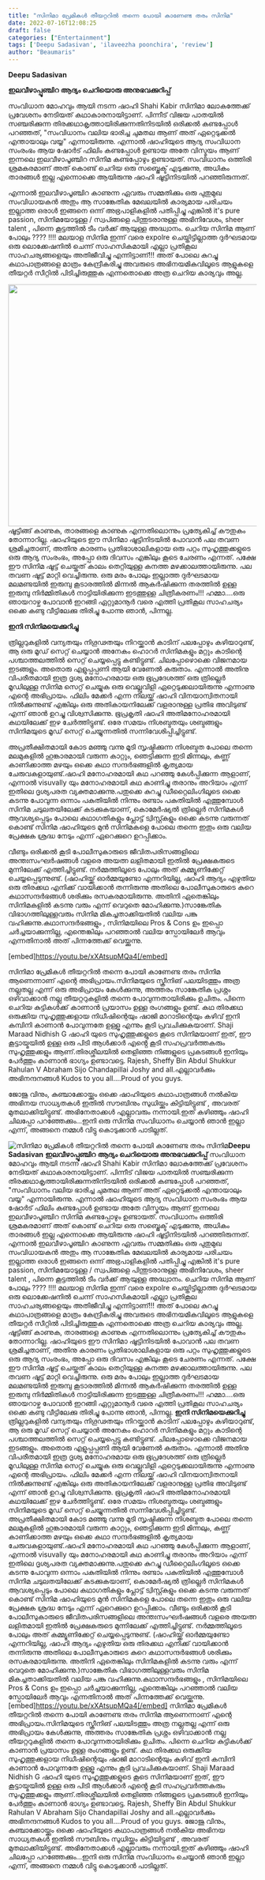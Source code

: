 ```yaml
---
title: "സിനിമാ പ്രേമികൾ തീയറ്ററിൽ തന്നെ പോയി കാണേണ്ട തരം സിനിമ"
date: 2022-07-16T12:08:25
draft: false
categories: ["Entertainment"]
tags: ['Deepu Sadasivan', 'ilaveezha poonchira', 'review']
author: "Beaumaris"
---
```


<strong>Deepu Sadasivan</strong>

<strong>ഇലവീഴാപ്പൂഞ്ചിറ</strong>
<strong>ആദ്യം ചെറിയൊരു അനുഭവക്കുറിപ്പ്</strong>

സംവിധാന മോഹവും ആയി നടന്ന ഷാഹി Shahi Kabir സിനിമാ ലോകത്തേക്ക് പ്രവേശനം നേടിയത് കഥാകാരനായിട്ടാണ്. പിന്നീട് വിജയ പാതയിൽ സഞ്ചരിക്കുന്ന തിരക്കഥാകൃത്തായിരിക്കുന്നതിനിടയിൽ ഒരിക്കൽ കണ്ടപ്പോൾ പറഞ്ഞത്, "സംവിധാനം വലിയ ഭാരിച്ച ചുമതല ആണ് അത് ഏറ്റെടുക്കൽ എന്തായാലും വയ്യ" എന്നായിരുന്നു. എന്നാൽ ഷാഹിയുടെ ആദ്യ സംവിധാന സംരംഭം ആയ ഷോർട് ഫിലിം കണ്ടപ്പോൾ ഉണ്ടായ അതേ വിസ്മയം ആണ് ഇന്നലെ ഇലവീഴാപൂഞ്ചിറ സിനിമ കണ്ടപ്പോഴും ഉണ്ടായത്. സംവിധാനം ഒത്തിരി ശ്രമകരമാണ് അത് കൊണ്ട് ചെറിയ ഒരു സബ്ജെക്ട് എടുക്കുന്നു, അധികം താരങ്ങൾ ഇല്ല എന്നൊക്കെ ആയിരുന്നു ഷാഹി ഷൂട്ടിനിടയിൽ പറഞ്ഞിരുന്നത്.

എന്നാൽ ഇലവീഴാപൂഞ്ചിറ കാണുന്ന ഏവരും സമ്മതിക്കും ഒരു പുതുമുഖ സംവിധായകൻ അതും ആ സാങ്കേതിക മേഖലയിൽ കാര്യമായ പരിചയം ഇല്ലാത്ത ഒരാൾ ഇങ്ങനെ ഒന്ന് അഭ്രപാളികളിൽ പതിപ്പിച്ചു എങ്കിൽ it's pure passion, സിനിമയോടുള്ള / സ്വപ്ങ്ങളെ പിന്തുടരാനുള്ള അഭിനിവേശം, sheer talent , പിന്നെ കൂട്ടത്തിൽ ടീം വർക്ക് ആയുള്ള അദ്ധ്വാനം. ചെറിയ സിനിമ ആണ് പോലും ???? !!!! മലയാള സിനിമ ഇന്ന് വരെ expolre ചെയ്തിട്ടില്ലാത്ത ദുർഘടമായ ഒരു ലൊക്കേഷനിൽ ചെന്ന് സാഹസികമായി എല്ലാ പ്രതികൂല സാഹചര്യങ്ങളെയും അതിജീവിച്ചു എന്നിട്ടാണ്!!! അത് പോലെ കുറച്ചു കഥാപാത്രങ്ങളെ മാത്രം കേന്ദ്രീകരിച്ചു അവരുടെ അഭിനയമികവിലൂടെ ആളുകളെ തീയറ്റർ സീറ്റിൽ പിടിച്ചിരുത്തുക എന്നതൊക്കെ അത്ര ചെറിയ കാര്യവും അല്ല.

<img class="wp-image-343086 aligncenter" src="https://cdn.boolokam.com/articles/2022/07/FW22-1.jpg" alt="" width="817" height="490" />ഷൂട്ടിങ്ങ് കാണുക, താരങ്ങളെ കാണുക എന്നതിലൊന്നും പ്രത്യേകിച്ച് കൗതുകം തോന്നാറില്ല. ഷാഹിയുടെ ഈ സിനിമാ ഷൂട്ടിനിടയിൽ പോവാൻ പല തവണ ശ്രമിച്ചതാണ്, അതിനു കാരണം പ്രതിഭാശാലികളായ ഒരു പറ്റം സുഹൃത്തുക്കളുടെ ഒരു ആദ്യ സംരംഭം, അപ്പോ ഒരു ദിവസം എങ്കിലും കൂടെ ചേരണം എന്നത്. പക്ഷേ ഈ സിനിമ ഷൂട്ട് ചെയ്തത് കാലം തെറ്റിയുള്ള കനത്ത മഴക്കാലത്തായിരുന്നു. പല തവണ ഷൂട്ട് മാറ്റി വെച്ചിരുന്നു. ഒരു മരം പോലും ഇല്ലാത്ത ദുർഘടമായ മലമണ്ടയിൽ ഇരുമ്പു കൂടാരത്തിൽ മിന്നൽ ആകർഷിക്കുന്ന തരത്തിൽ ഉള്ള ഇരുമ്പു നിർമ്മിതികൾ നാട്ടിയിരിക്കുന്ന ഇടത്തുള്ള ചിത്രീകരണം!!! ഹമ്മാ....ഒരു ഞായറാഴ്ച പോവാൻ ഇറങ്ങി ഏറ്റുമാനൂർ വരെ എത്തി പ്രതികൂല സാഹചര്യം ഒക്കെ കണ്ടു വീട്ടിലേക്കു തിരിച്ചു പോന്നു ഞാൻ, പിന്നല്ല.

<strong>ഇനി സിനിമയെക്കുറിച്ചു</strong>

ത്രില്ലറുകളിൽ വന്യതയും നിഗൂഢതയും നിറയ്ക്കാൻ കാടിന് പലപ്പോഴും കഴിയാറുണ്ട്, ആ ഒരു മൂഡ് സെറ്റ് ചെയ്യാൻ അനേകം ഹൊറർ സിനിമകളും മറ്റും കാടിന്റെ പശ്ചാത്തലത്തിൽ സെറ്റ് ചെയ്യപ്പെട്ടു കണ്ടിട്ടുണ്ട്. ചിലപ്പോഴൊക്കെ വിജനമായ ഇടങ്ങളും. അതൊരു എളുപ്പപ്പണി ആയി വേണേൽ കരുതാം.
എന്നാൽ അതിനു വിപരീതമായി ഇത്ര ദൃശ്യ മനോഹരമായ ഒരു ഭൂപ്രദേശത്ത് ഒരു ത്രില്ലെർ മൂഡിലുള്ള സിനിമ സെറ്റ് ചെയ്യുക ഒരു വെല്ലുവിളി ഏറ്റെടുക്കലായിരുന്നു എന്നാണു എന്റെ അഭിപ്രായം. ഫിലിം മേക്കർ എന്ന നിലയ്ക്ക് ഷാഹി വിനയാന്വിതനായി നിൽക്കുന്നുണ്ട് എങ്കിലും ഒരു അതികായനിലേക്ക് വളരാനുള്ള പ്രതിഭ അവിടുണ്ട് എന്ന് ഞാൻ ഉറച്ചു വിശ്വസിക്കുന്നു. ഭൂപ്രകൃതി ഷാഹി അതിമനോഹരമായി കഥയിലേക്ക് ഇഴ ചേർത്തിട്ടുണ്ട്. ഒരേ സമയം നിശബ്ദതയും ശബ്ദങ്ങളും സിനിമയുടെ മൂഡ് സെറ്റ് ചെയ്യുന്നതിൽ സന്നിവേശിപ്പിച്ചിട്ടുണ്ട്.

അപ്രതീക്ഷിതമായി കോട മഞ്ഞു വന്നു മൂടി സൃഷ്ടിക്കുന്ന നിശബ്ദത പോലെ തന്നെ മലമുകളിൽ ഹുങ്കാരമായി വരുന്ന കാറ്റും, ഞെട്ടിക്കുന്ന ഇടി മിന്നലും, കണ്ണ് കാണിക്കാത്ത മഴയും ഒക്കെ കഥാ സന്ദർഭങ്ങളിൽ കൃത്യമായ ചേരുവകളായുണ്ട്.ഷാഹി മനോഹരമായി കഥ പറഞ്ഞു കേൾപ്പിക്കുന്ന ആളാണ്, എന്നാൽ visuvally യും മനോഹരമായി കഥ കാണിച്ചു തരാനും അറിയാം എന്ന് ഇതിലെ ദൃശ്യപരത വ്യക്തമാക്കുന്നു.പതുക്കെ കുറച്ചു ഡീറ്റൈലിംഗിലൂടെ ഒക്കെ കടന്നു പോവുന്ന ഒന്നാം പകുതിയിൽ നിന്നും രണ്ടാം പകുതിയിൽ എത്തുമ്പോൾ സിനിമ ചടുലതയിലേക്ക് കടക്കുകയാണ്, കൊമേർഷ്യൽ ത്രില്ലെർ സിനിമകൾ ആവശ്യപ്പെടും പോലെ കഥാഗതികളും പ്ലോട്ട് ട്വിസ്റ്റ്കളും ഒക്കെ കടന്നു വരുന്നത് കൊണ്ട് സിനിമ ഷാഹിയുടെ മുൻ സിനിമകളെ പോലെ തന്നെ ഇതും ഒരു വലിയ പ്രേക്ഷക ശ്രദ്ധ നേടും എന്ന് ഏറെക്കുറെ ഉറപ്പിക്കാം.

വീണ്ടും ഒരിക്കൽ കൂടി പോലീസുകാരുടെ ജീവിതപരിസങ്ങളിലെ അന്തഃസംഘർഷങ്ങൾ വളരെ അയത്ന ലളിതമായി ഇതിൽ പ്രേക്ഷകരുടെ മുന്നിലേക്ക് എത്തിച്ചിട്ടുണ്ട്. നർമ്മത്തിലൂടെ പോലും അത് കമ്മ്യൂണിക്കേറ്റ് ചെയ്യപ്പെടുന്നുണ്ട്. (ഷാഹിയ്ക്ക് ഓർമ്മയുണ്ടോ എന്നറിയില്ല, ഷാഹി ആദ്യം എഴുതിയ ഒരു തിരക്കഥ എനിക്ക് വായിക്കാൻ തന്നിരുന്നു അതിലെ പോലീസുകാരുടെ കുറെ കഥാസന്ദർഭങ്ങൾ ശരിക്കും രസകരമായിരുന്നു. അതിനി ഏതെങ്കിലും സിനിമകളിൽ കടന്നു വരും എന്ന് വെറുതെ മോഹിക്കുന്നു.)സാങ്കേതിക വിഭാഗത്തിലുള്ളവരും സിനിമ മികച്ചതാക്കിയതിൽ വലിയ പങ്കു വഹിക്കുന്നു.കഥാസന്ദർഭങ്ങളും , സിനിമയിലെ Pros &amp; Cons ഉം ഇപ്പൊ ചർച്ചയാക്കുന്നില്ല, എന്തെങ്കിലും പറഞ്ഞാൽ വലിയ സ്പോയിലേർ ആവും എന്നതിനാൽ അത് പിന്നത്തേക്ക് വെയ്ക്കുന്നു.

[embed]https://youtu.be/xXAtsupMQa4[/embed]

സിനിമാ പ്രേമികൾ തീയറ്ററിൽ തന്നെ പോയി കാണേണ്ട തരം സിനിമ ആണെന്നാണ് എന്റെ അഭിപ്രായം.സിനിമയുടെ സ്ക്രീനിങ് പലയിടത്തും അത്ര നല്ലതല്ല എന്ന് ഒരു അഭിപ്രായം കേൾക്കുന്നു, അത്തരം സാങ്കേതിക പ്രശ്നം ഒഴിവാക്കാൻ നല്ല തീയറ്ററുകളിൽ തന്നെ പോവുന്നതായിരിക്കും ഉചിതം. പിന്നെ ചെറിയ കുട്ടികൾക്ക് കാണാൻ പ്രയാസം ഉള്ള രംഗങ്ങളും ഉണ്ട്. കഥ തിരക്കഥ ഒരുക്കിയ സുഹൃത്തുക്കളായ നിധീഷിന്റെയും ഷാജി മാറാടിന്റെയും കഴിവ് ഇനി കമ്പിനി കാണാൻ പോവുന്നതേ ഉള്ളൂ എന്നും കൂടി പ്രവചിക്കുകയാണ്. Shaji Maraad Nidhish G ഷാഹി യുടെ സുഹൃത്തുക്കളുടെ കൂടെ സിനിമയാണ് ഇത്, ഈ കൂട്ടായ്മയിൽ ഉള്ള ഒരു പിടി ആൾക്കാർ എൻ്റെ കൂടി സഹപ്രവർത്തകരും സുഹൃത്തുക്കളും ആണ്.തിരശ്ശീലയിൽ തെളിഞ്ഞ നിങ്ങളുടെ പ്രകടങ്ങൾ ഇനിയും പേർത്തും കാണാൻ ഭാഗ്യം ഉണ്ടാവട്ടെ. Rajesh, Sheffy Bin Abdul Shukkur Rahulan V Abraham Sijo Chandapillai Joshy and all.എല്ലാവർക്കും അഭിനന്ദനങ്ങൾ Kudos to you all....Proud of you guys.

ജോജു വിനും, കുഞ്ചാക്കോയ്ക്കും ഒക്കെ ഷാഹിയുടെ കഥാപാത്രങ്ങൾ നൽകിയ അഭിനയ സാധ്യതകൾ ഇതിൽ സൗബിനും സുധിയ്ക്കും കിട്ടിയിട്ടുണ്ട് , അവരത് മുതലാക്കിയിട്ടുണ്ട്. അഭിനേതാക്കൾ എല്ലാവരും നന്നായി.ഇത് കഴിഞ്ഞും ഷാഹി ചിലപ്പോ പറഞ്ഞേക്കും...ഇനി ഒരു സിനിമ സംവിധാനം ചെയ്യാൻ ഞാൻ ഇല്ലാ എന്ന്, അങ്ങനെ നമ്മൾ വിട്ടു കൊടുക്കാൻ പാടില്ലത്.


![സിനിമാ പ്രേമികൾ തീയറ്ററിൽ തന്നെ പോയി കാണേണ്ട തരം സിനിമ](https://cdn.boolokam.com/articles/2022/07/FW22-1.jpg)**Deepu Sadasivan** **ഇലവീഴാപ്പൂഞ്ചിറ** **ആദ്യം ചെറിയൊരു അനുഭവക്കുറിപ്പ്** സംവിധാന മോഹവും ആയി നടന്ന ഷാഹി Shahi Kabir സിനിമാ ലോകത്തേക്ക് പ്രവേശനം നേടിയത് കഥാകാരനായിട്ടാണ്. പിന്നീട് വിജയ പാതയിൽ സഞ്ചരിക്കുന്ന തിരക്കഥാകൃത്തായിരിക്കുന്നതിനിടയിൽ ഒരിക്കൽ കണ്ടപ്പോൾ പറഞ്ഞത്, "സംവിധാനം വലിയ ഭാരിച്ച ചുമതല ആണ് അത് ഏറ്റെടുക്കൽ എന്തായാലും വയ്യ" എന്നായിരുന്നു. എന്നാൽ ഷാഹിയുടെ ആദ്യ സംവിധാന സംരംഭം ആയ ഷോർട് ഫിലിം കണ്ടപ്പോൾ ഉണ്ടായ അതേ വിസ്മയം ആണ് ഇന്നലെ ഇലവീഴാപൂഞ്ചിറ സിനിമ കണ്ടപ്പോഴും ഉണ്ടായത്. സംവിധാനം ഒത്തിരി ശ്രമകരമാണ് അത് കൊണ്ട് ചെറിയ ഒരു സബ്ജെക്ട് എടുക്കുന്നു, അധികം താരങ്ങൾ ഇല്ല എന്നൊക്കെ ആയിരുന്നു ഷാഹി ഷൂട്ടിനിടയിൽ പറഞ്ഞിരുന്നത്. എന്നാൽ ഇലവീഴാപൂഞ്ചിറ കാണുന്ന ഏവരും സമ്മതിക്കും ഒരു പുതുമുഖ സംവിധായകൻ അതും ആ സാങ്കേതിക മേഖലയിൽ കാര്യമായ പരിചയം ഇല്ലാത്ത ഒരാൾ ഇങ്ങനെ ഒന്ന് അഭ്രപാളികളിൽ പതിപ്പിച്ചു എങ്കിൽ it's pure passion, സിനിമയോടുള്ള / സ്വപ്ങ്ങളെ പിന്തുടരാനുള്ള അഭിനിവേശം, sheer talent , പിന്നെ കൂട്ടത്തിൽ ടീം വർക്ക് ആയുള്ള അദ്ധ്വാനം. ചെറിയ സിനിമ ആണ് പോലും ???? !!!! മലയാള സിനിമ ഇന്ന് വരെ expolre ചെയ്തിട്ടില്ലാത്ത ദുർഘടമായ ഒരു ലൊക്കേഷനിൽ ചെന്ന് സാഹസികമായി എല്ലാ പ്രതികൂല സാഹചര്യങ്ങളെയും അതിജീവിച്ചു എന്നിട്ടാണ്!!! അത് പോലെ കുറച്ചു കഥാപാത്രങ്ങളെ മാത്രം കേന്ദ്രീകരിച്ചു അവരുടെ അഭിനയമികവിലൂടെ ആളുകളെ തീയറ്റർ സീറ്റിൽ പിടിച്ചിരുത്തുക എന്നതൊക്കെ അത്ര ചെറിയ കാര്യവും അല്ല. ഷൂട്ടിങ്ങ് കാണുക, താരങ്ങളെ കാണുക എന്നതിലൊന്നും പ്രത്യേകിച്ച് കൗതുകം തോന്നാറില്ല. ഷാഹിയുടെ ഈ സിനിമാ ഷൂട്ടിനിടയിൽ പോവാൻ പല തവണ ശ്രമിച്ചതാണ്, അതിനു കാരണം പ്രതിഭാശാലികളായ ഒരു പറ്റം സുഹൃത്തുക്കളുടെ ഒരു ആദ്യ സംരംഭം, അപ്പോ ഒരു ദിവസം എങ്കിലും കൂടെ ചേരണം എന്നത്. പക്ഷേ ഈ സിനിമ ഷൂട്ട് ചെയ്തത് കാലം തെറ്റിയുള്ള കനത്ത മഴക്കാലത്തായിരുന്നു. പല തവണ ഷൂട്ട് മാറ്റി വെച്ചിരുന്നു. ഒരു മരം പോലും ഇല്ലാത്ത ദുർഘടമായ മലമണ്ടയിൽ ഇരുമ്പു കൂടാരത്തിൽ മിന്നൽ ആകർഷിക്കുന്ന തരത്തിൽ ഉള്ള ഇരുമ്പു നിർമ്മിതികൾ നാട്ടിയിരിക്കുന്ന ഇടത്തുള്ള ചിത്രീകരണം!!! ഹമ്മാ....ഒരു ഞായറാഴ്ച പോവാൻ ഇറങ്ങി ഏറ്റുമാനൂർ വരെ എത്തി പ്രതികൂല സാഹചര്യം ഒക്കെ കണ്ടു വീട്ടിലേക്കു തിരിച്ചു പോന്നു ഞാൻ, പിന്നല്ല. **ഇനി സിനിമയെക്കുറിച്ചു** ത്രില്ലറുകളിൽ വന്യതയും നിഗൂഢതയും നിറയ്ക്കാൻ കാടിന് പലപ്പോഴും കഴിയാറുണ്ട്, ആ ഒരു മൂഡ് സെറ്റ് ചെയ്യാൻ അനേകം ഹൊറർ സിനിമകളും മറ്റും കാടിന്റെ പശ്ചാത്തലത്തിൽ സെറ്റ് ചെയ്യപ്പെട്ടു കണ്ടിട്ടുണ്ട്. ചിലപ്പോഴൊക്കെ വിജനമായ ഇടങ്ങളും. അതൊരു എളുപ്പപ്പണി ആയി വേണേൽ കരുതാം. എന്നാൽ അതിനു വിപരീതമായി ഇത്ര ദൃശ്യ മനോഹരമായ ഒരു ഭൂപ്രദേശത്ത് ഒരു ത്രില്ലെർ മൂഡിലുള്ള സിനിമ സെറ്റ് ചെയ്യുക ഒരു വെല്ലുവിളി ഏറ്റെടുക്കലായിരുന്നു എന്നാണു എന്റെ അഭിപ്രായം. ഫിലിം മേക്കർ എന്ന നിലയ്ക്ക് ഷാഹി വിനയാന്വിതനായി നിൽക്കുന്നുണ്ട് എങ്കിലും ഒരു അതികായനിലേക്ക് വളരാനുള്ള പ്രതിഭ അവിടുണ്ട് എന്ന് ഞാൻ ഉറച്ചു വിശ്വസിക്കുന്നു. ഭൂപ്രകൃതി ഷാഹി അതിമനോഹരമായി കഥയിലേക്ക് ഇഴ ചേർത്തിട്ടുണ്ട്. ഒരേ സമയം നിശബ്ദതയും ശബ്ദങ്ങളും സിനിമയുടെ മൂഡ് സെറ്റ് ചെയ്യുന്നതിൽ സന്നിവേശിപ്പിച്ചിട്ടുണ്ട്. അപ്രതീക്ഷിതമായി കോട മഞ്ഞു വന്നു മൂടി സൃഷ്ടിക്കുന്ന നിശബ്ദത പോലെ തന്നെ മലമുകളിൽ ഹുങ്കാരമായി വരുന്ന കാറ്റും, ഞെട്ടിക്കുന്ന ഇടി മിന്നലും, കണ്ണ് കാണിക്കാത്ത മഴയും ഒക്കെ കഥാ സന്ദർഭങ്ങളിൽ കൃത്യമായ ചേരുവകളായുണ്ട്.ഷാഹി മനോഹരമായി കഥ പറഞ്ഞു കേൾപ്പിക്കുന്ന ആളാണ്, എന്നാൽ visuvally യും മനോഹരമായി കഥ കാണിച്ചു തരാനും അറിയാം എന്ന് ഇതിലെ ദൃശ്യപരത വ്യക്തമാക്കുന്നു.പതുക്കെ കുറച്ചു ഡീറ്റൈലിംഗിലൂടെ ഒക്കെ കടന്നു പോവുന്ന ഒന്നാം പകുതിയിൽ നിന്നും രണ്ടാം പകുതിയിൽ എത്തുമ്പോൾ സിനിമ ചടുലതയിലേക്ക് കടക്കുകയാണ്, കൊമേർഷ്യൽ ത്രില്ലെർ സിനിമകൾ ആവശ്യപ്പെടും പോലെ കഥാഗതികളും പ്ലോട്ട് ട്വിസ്റ്റ്കളും ഒക്കെ കടന്നു വരുന്നത് കൊണ്ട് സിനിമ ഷാഹിയുടെ മുൻ സിനിമകളെ പോലെ തന്നെ ഇതും ഒരു വലിയ പ്രേക്ഷക ശ്രദ്ധ നേടും എന്ന് ഏറെക്കുറെ ഉറപ്പിക്കാം. വീണ്ടും ഒരിക്കൽ കൂടി പോലീസുകാരുടെ ജീവിതപരിസങ്ങളിലെ അന്തഃസംഘർഷങ്ങൾ വളരെ അയത്ന ലളിതമായി ഇതിൽ പ്രേക്ഷകരുടെ മുന്നിലേക്ക് എത്തിച്ചിട്ടുണ്ട്. നർമ്മത്തിലൂടെ പോലും അത് കമ്മ്യൂണിക്കേറ്റ് ചെയ്യപ്പെടുന്നുണ്ട്. (ഷാഹിയ്ക്ക് ഓർമ്മയുണ്ടോ എന്നറിയില്ല, ഷാഹി ആദ്യം എഴുതിയ ഒരു തിരക്കഥ എനിക്ക് വായിക്കാൻ തന്നിരുന്നു അതിലെ പോലീസുകാരുടെ കുറെ കഥാസന്ദർഭങ്ങൾ ശരിക്കും രസകരമായിരുന്നു. അതിനി ഏതെങ്കിലും സിനിമകളിൽ കടന്നു വരും എന്ന് വെറുതെ മോഹിക്കുന്നു.)സാങ്കേതിക വിഭാഗത്തിലുള്ളവരും സിനിമ മികച്ചതാക്കിയതിൽ വലിയ പങ്കു വഹിക്കുന്നു.കഥാസന്ദർഭങ്ങളും , സിനിമയിലെ Pros & Cons ഉം ഇപ്പൊ ചർച്ചയാക്കുന്നില്ല, എന്തെങ്കിലും പറഞ്ഞാൽ വലിയ സ്പോയിലേർ ആവും എന്നതിനാൽ അത് പിന്നത്തേക്ക് വെയ്ക്കുന്നു. [embed]https://youtu.be/xXAtsupMQa4[/embed] സിനിമാ പ്രേമികൾ തീയറ്ററിൽ തന്നെ പോയി കാണേണ്ട തരം സിനിമ ആണെന്നാണ് എന്റെ അഭിപ്രായം.സിനിമയുടെ സ്ക്രീനിങ് പലയിടത്തും അത്ര നല്ലതല്ല എന്ന് ഒരു അഭിപ്രായം കേൾക്കുന്നു, അത്തരം സാങ്കേതിക പ്രശ്നം ഒഴിവാക്കാൻ നല്ല തീയറ്ററുകളിൽ തന്നെ പോവുന്നതായിരിക്കും ഉചിതം. പിന്നെ ചെറിയ കുട്ടികൾക്ക് കാണാൻ പ്രയാസം ഉള്ള രംഗങ്ങളും ഉണ്ട്. കഥ തിരക്കഥ ഒരുക്കിയ സുഹൃത്തുക്കളായ നിധീഷിന്റെയും ഷാജി മാറാടിന്റെയും കഴിവ് ഇനി കമ്പിനി കാണാൻ പോവുന്നതേ ഉള്ളൂ എന്നും കൂടി പ്രവചിക്കുകയാണ്. Shaji Maraad Nidhish G ഷാഹി യുടെ സുഹൃത്തുക്കളുടെ കൂടെ സിനിമയാണ് ഇത്, ഈ കൂട്ടായ്മയിൽ ഉള്ള ഒരു പിടി ആൾക്കാർ എൻ്റെ കൂടി സഹപ്രവർത്തകരും സുഹൃത്തുക്കളും ആണ്.തിരശ്ശീലയിൽ തെളിഞ്ഞ നിങ്ങളുടെ പ്രകടങ്ങൾ ഇനിയും പേർത്തും കാണാൻ ഭാഗ്യം ഉണ്ടാവട്ടെ. Rajesh, Sheffy Bin Abdul Shukkur Rahulan V Abraham Sijo Chandapillai Joshy and all.എല്ലാവർക്കും അഭിനന്ദനങ്ങൾ Kudos to you all....Proud of you guys. ജോജു വിനും, കുഞ്ചാക്കോയ്ക്കും ഒക്കെ ഷാഹിയുടെ കഥാപാത്രങ്ങൾ നൽകിയ അഭിനയ സാധ്യതകൾ ഇതിൽ സൗബിനും സുധിയ്ക്കും കിട്ടിയിട്ടുണ്ട് , അവരത് മുതലാക്കിയിട്ടുണ്ട്. അഭിനേതാക്കൾ എല്ലാവരും നന്നായി.ഇത് കഴിഞ്ഞും ഷാഹി ചിലപ്പോ പറഞ്ഞേക്കും...ഇനി ഒരു സിനിമ സംവിധാനം ചെയ്യാൻ ഞാൻ ഇല്ലാ എന്ന്, അങ്ങനെ നമ്മൾ വിട്ടു കൊടുക്കാൻ പാടില്ലത്.
